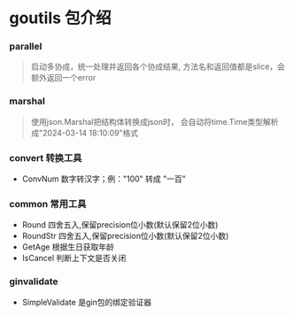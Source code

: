 # goutils 包介绍

### parallel
> 启动多协成，统一处理并返回各个协成结果,
> 方法名和返回值都是slice，会额外返回一个error

### marshal
> 使用json.Marshal把结构体转换成json时，
> 会自动将time.Time类型解析成"2024-03-14 18:10:09"格式

### convert 转换工具
- ConvNum 数字转汉字；例："100" 转成 "一百"

### common 常用工具
- Round 四舍五入,保留precision位小数(默认保留2位小数)
- RoundStr 四舍五入,保留precision位小数(默认保留2位小数)
- GetAge 根据生日获取年龄
- IsCancel 判断上下文是否关闭

### ginvalidate
- SimpleValidate 是gin包的绑定验证器